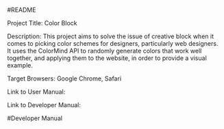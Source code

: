 #README

Project Title: Color Block

Description: This project aims to solve the issue of creative block when it comes to picking color schemes for designers, particularly web designers. It uses the ColorMind API to randomly generate colors that work well together, and applying them to the website, in order to provide a visual example.

Target Browsers: Google Chrome, Safari

Link to User Manual:

Link to Developer Manual:

#Developer Manual